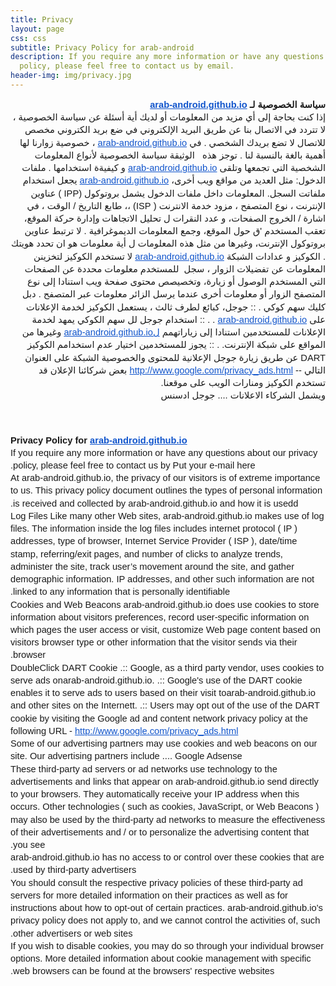 ```yaml
---
title: Privacy
layout: page
css: css
subtitle: Privacy Policy for arab-android
description: If you require any more information or have any questions about our privacy
  policy, please feel free to contact us by email.
header-img: img/privacy.jpg
---
```


<div dir="rtl" style="text-align: right;" trbidi="on">
<span id="docs-internal-guid-b64decba-0b75-c287-aa22-2586abbe3c4f"><div dir="rtl" style="line-height: 1.38; margin-bottom: 0pt; margin-top: 0pt;">
<span style="font-family: Arial; font-size: 11pt; font-variant-east-asian: normal; font-variant-numeric: normal; font-weight: 700; vertical-align: baseline; white-space: pre-wrap;">سياسة الخصوصية لـ </span><a href="http://arab-android.github.io/" style="text-decoration-line: none;"><span style="color: #1155cc; font-family: Arial; font-size: 11pt; font-variant-east-asian: normal; font-variant-numeric: normal; font-weight: 700; text-decoration-line: underline; vertical-align: baseline; white-space: pre-wrap;">arab-android.github.io</span></a></div>
<div dir="rtl" style="line-height: 1.38; margin-bottom: 0pt; margin-top: 0pt;">
<span style="font-family: Arial; font-size: 11pt; font-variant-east-asian: normal; font-variant-numeric: normal; vertical-align: baseline; white-space: pre-wrap;">إذا كنت بحاجة إلى أي مزيد من المعلومات أو لديك أية أسئلة عن سياسة الخصوصية &#1548; لا تتردد في الاتصال بنا عن طريق البريد الإلكتروني في ضع بريد الكتروني مخصص للاتصال لا تضع بريدك الشخصي . في </span><a href="http://arab-android.github.io/" style="text-decoration-line: none;"><span style="color: #1155cc; font-family: Arial; font-size: 11pt; font-variant-east-asian: normal; font-variant-numeric: normal; text-decoration-line: underline; vertical-align: baseline; white-space: pre-wrap;">arab-android.github.io</span></a><span style="font-family: Arial; font-size: 11pt; font-variant-east-asian: normal; font-variant-numeric: normal; vertical-align: baseline; white-space: pre-wrap;"> &#1548; خصوصية زوارنا لها أهمية بالغة بالنسبة لنا . توجز هذه &nbsp;&nbsp;الوثيقة سياسة الخصوصية لأنواع المعلومات الشخصية التي تجمعها وتلقى </span><a href="http://arab-android.github.io/" style="text-decoration-line: none;"><span style="color: #1155cc; font-family: Arial; font-size: 11pt; font-variant-east-asian: normal; font-variant-numeric: normal; text-decoration-line: underline; vertical-align: baseline; white-space: pre-wrap;">arab-android.github.io</span></a><span style="font-family: Arial; font-size: 11pt; font-variant-east-asian: normal; font-variant-numeric: normal; vertical-align: baseline; white-space: pre-wrap;"> و كيفيةة استخدامها . ملفات الدخول: مثل العديد من مواقع ويب أخرى&#1548; </span><a href="http://arab-android.github.io/" style="text-decoration-line: none;"><span style="color: #1155cc; font-family: Arial; font-size: 11pt; font-variant-east-asian: normal; font-variant-numeric: normal; text-decoration-line: underline; vertical-align: baseline; white-space: pre-wrap;">arab-android.github.io</span></a><span style="font-family: Arial; font-size: 11pt; font-variant-east-asian: normal; font-variant-numeric: normal; vertical-align: baseline; white-space: pre-wrap;"> يجعل استخدام ملفاتت السجل. المعلومات داخل ملفات الدخول يشمل بروتوكول (IPP ) عناوين الإنترنت &#1548; نوع المتصفح &#1548; مزود خدمة الانترنت ( ISP) &#1548;&#1548; طابع التاريخ / الوقت &#1548; في اشارة / الخروج الصفحات&#1548; و عدد النقرات ل تحليل الاتجاهات وإدارة حركة الموقع&#1548; تعقب المستخدم 'ق حول الموقع&#1548; وجمع المعلومات الديموغرافية . لا ترتبط عناوين بروتوكول الإنترنت&#1548; وغيرها من مثل هذه المعلومات ل أية معلومات هو ان تحدد هويتك . الكوكيز و عدادات الشبكة </span><a href="http://arab-android.github.io/" style="text-decoration-line: none;"><span style="color: #1155cc; font-family: Arial; font-size: 11pt; font-variant-east-asian: normal; font-variant-numeric: normal; text-decoration-line: underline; vertical-align: baseline; white-space: pre-wrap;">arab-android.github.io</span></a><span style="font-family: Arial; font-size: 11pt; font-variant-east-asian: normal; font-variant-numeric: normal; vertical-align: baseline; white-space: pre-wrap;"> لا تستخدم الكوكيز لتخزينن المعلومات عن تفضيلات الزوار &#1548; سجل &nbsp;للمستخدم معلومات محددة عن الصفحات التي المستخدم الوصول أو زيارة&#1548; وتخصيصص محتوى صفحة ويب استنادا إلى نوع المتصفح الزوار أو معلومات أخرى عندما يرسل الزائر معلومات عبر المتصفح . دبل كليك سهم كوكي . :: جوجل&#1548; كبائع لطرف ثالث &#1548; يستعمل الكوكيز لخدمة الإعلانات على </span><a href="http://arab-android.github.io/" style="text-decoration-line: none;"><span style="color: #1155cc; font-family: Arial; font-size: 11pt; font-variant-east-asian: normal; font-variant-numeric: normal; text-decoration-line: underline; vertical-align: baseline; white-space: pre-wrap;">arab-android.github.io</span></a><span style="font-family: Arial; font-size: 11pt; font-variant-east-asian: normal; font-variant-numeric: normal; vertical-align: baseline; white-space: pre-wrap;"> . . :: استخدام جوجل لل سهم الكوكي يمهد لخدمة الإعلانات للمستخدمين استنادا إلى زياراتهمم </span><a href="http://arab-android.github.io/" style="text-decoration-line: none;"><span style="color: #1155cc; font-family: Arial; font-size: 11pt; font-variant-east-asian: normal; font-variant-numeric: normal; text-decoration-line: underline; vertical-align: baseline; white-space: pre-wrap;">لarab-android.github.io</span></a><span style="font-family: Arial; font-size: 11pt; font-variant-east-asian: normal; font-variant-numeric: normal; vertical-align: baseline; white-space: pre-wrap;"> وغيرها من المواقع على شبكة الإنترنت. . :: يجوز للمستخدمين اختيار عدم استخدامم الكوكيز DART عن طريق زيارة جوجل الإعلانية للمحتوى والخصوصية الشبكة على العنوان التالي -- </span><a href="//www.google.com/privacy_ads.html" style="text-decoration-line: none;"><span style="color: #1155cc; font-family: Arial; font-size: 11pt; font-variant-east-asian: normal; font-variant-numeric: normal; text-decoration-line: underline; vertical-align: baseline; white-space: pre-wrap;">http://www.google.com/privacy_ads.html</span></a><span style="font-family: Arial; font-size: 11pt; font-variant-east-asian: normal; font-variant-numeric: normal; vertical-align: baseline; white-space: pre-wrap;"> بعض شركائنا الإعلان قد تستخدم الكوكيز ومنارات الويب على موقعنا. </span></div>
<div dir="rtl" style="line-height: 1.38; margin-bottom: 0pt; margin-top: 0pt;">
<span style="font-family: Arial; font-size: 11pt; font-variant-east-asian: normal; font-variant-numeric: normal; vertical-align: baseline; white-space: pre-wrap;">ويشمل الشركاء الاعلانات .... جوجل ادسنس</span></div>
<br /><br /><br /><div dir="rtl" style="line-height: 1.38; margin-bottom: 0pt; margin-top: 0pt; text-align: left;">
<span style="font-family: Arial; font-size: 11pt; font-variant-east-asian: normal; font-variant-numeric: normal; font-weight: 700; vertical-align: baseline; white-space: pre-wrap;">Privacy Policy for </span><a href="http://arab-android.github.io/" style="text-decoration-line: none;"><span style="color: #1155cc; font-family: Arial; font-size: 11pt; font-variant-east-asian: normal; font-variant-numeric: normal; font-weight: 700; text-decoration-line: underline; vertical-align: baseline; white-space: pre-wrap;">arab-android.github.io</span></a></div>
<div dir="rtl" style="line-height: 1.38; margin-bottom: 0pt; margin-top: 0pt; text-align: left;">
<span style="font-family: Arial; font-size: 11pt; font-variant-east-asian: normal; font-variant-numeric: normal; vertical-align: baseline; white-space: pre-wrap;">If you require any more information or have any questions about our privacy policy, please feel free to contact us by Put your e-mail here.</span></div>
<div dir="rtl" style="line-height: 1.38; margin-bottom: 0pt; margin-top: 0pt; text-align: left;">
<span style="font-family: Arial; font-size: 11pt; font-variant-east-asian: normal; font-variant-numeric: normal; vertical-align: baseline; white-space: pre-wrap;">At arab-android.github.io, the privacy of our visitors is of extreme importance to us. This privacy policy document outlines the types of personal information is received and collected by arab-android.github.io and how it is usedd.</span></div>
<div dir="rtl" style="line-height: 1.38; margin-bottom: 0pt; margin-top: 0pt; text-align: left;">
<span style="font-family: Arial; font-size: 11pt; font-variant-east-asian: normal; font-variant-numeric: normal; vertical-align: baseline; white-space: pre-wrap;">Log Files Like many other Web sites, arab-android.github.io makes use of log files. The information inside the log files includes internet protocol ( IP ) addresses, type of browser, Internet Service Provider ( ISP ), date/time stamp, referring/exit pages, and number of clicks to analyze trends, administer the site, track user&#8217;s movement around the site, and gather demographic information. IP addresses, and other such information are not linked to any information that is personally identifiable.</span></div>
<div dir="rtl" style="line-height: 1.38; margin-bottom: 0pt; margin-top: 0pt; text-align: left;">
<span style="font-family: Arial; font-size: 11pt; font-variant-east-asian: normal; font-variant-numeric: normal; vertical-align: baseline; white-space: pre-wrap;">Cookies and Web Beacons arab-android.github.io does use cookies to store information about visitors preferences, record user-specific information on which pages the user access or visit, customize Web page content based on visitors browser type or other information that the visitor sends via their browser.</span></div>
<div dir="rtl" style="line-height: 1.38; margin-bottom: 0pt; margin-top: 0pt; text-align: left;">
<span style="font-family: Arial; font-size: 11pt; font-variant-east-asian: normal; font-variant-numeric: normal; vertical-align: baseline; white-space: pre-wrap;">DoubleClick DART Cookie .:: Google, as a third party vendor, uses cookies to serve ads onarab-android.github.io. .:: Google's use of the DART cookie enables it to serve ads to users based on their visit toarab-android.github.io and other sites on the Internett. .:: Users may opt out of the use of the DART cookie by visiting the Google ad and content network privacy policy at the following URL - </span><a href="//www.google.com/privacy_ads.html" style="text-decoration-line: none;"><span style="color: #1155cc; font-family: Arial; font-size: 11pt; font-variant-east-asian: normal; font-variant-numeric: normal; text-decoration-line: underline; vertical-align: baseline; white-space: pre-wrap;">http://www.google.com/privacy_ads.html</span></a></div>
<div dir="rtl" style="line-height: 1.38; margin-bottom: 0pt; margin-top: 0pt; text-align: left;">
<span style="font-family: Arial; font-size: 11pt; font-variant-east-asian: normal; font-variant-numeric: normal; vertical-align: baseline; white-space: pre-wrap;">Some of our advertising partners may use cookies and web beacons on our site. Our advertising partners include .... Google Adsense</span></div>
<div dir="rtl" style="line-height: 1.38; margin-bottom: 0pt; margin-top: 0pt; text-align: left;">
<span style="font-family: Arial; font-size: 11pt; font-variant-east-asian: normal; font-variant-numeric: normal; vertical-align: baseline; white-space: pre-wrap;">These third-party ad servers or ad networks use technology to the advertisements and links that appear on arab-android.github.io send directly to your browsers. They automatically receive your IP address when this occurs. Other technologies ( such as cookies, JavaScript, or Web Beacons ) may also be used by the third-party ad networks to measure the effectiveness of their advertisements and / or to personalize the advertising content that you see.</span></div>
<div dir="rtl" style="line-height: 1.38; margin-bottom: 0pt; margin-top: 0pt; text-align: left;">
<span style="font-family: Arial; font-size: 11pt; font-variant-east-asian: normal; font-variant-numeric: normal; vertical-align: baseline; white-space: pre-wrap;">arab-android.github.io has no access to or control over these cookies that are used by third-party advertisers.</span></div>
<div dir="rtl" style="line-height: 1.38; margin-bottom: 0pt; margin-top: 0pt; text-align: left;">
<span style="font-family: Arial; font-size: 11pt; font-variant-east-asian: normal; font-variant-numeric: normal; vertical-align: baseline; white-space: pre-wrap;">You should consult the respective privacy policies of these third-party ad servers for more detailed information on their practices as well as for instructions about how to opt-out of certain practices. arab-android.github.io's privacy policy does not apply to, and we cannot control the activities of, such other advertisers or web sites.</span></div>
<div dir="rtl" style="line-height: 1.38; margin-bottom: 0pt; margin-top: 0pt; text-align: left;">
<span style="font-family: Arial; font-size: 11pt; font-variant-east-asian: normal; font-variant-numeric: normal; vertical-align: baseline; white-space: pre-wrap;">If you wish to disable cookies, you may do so through your individual browser options. More detailed information about cookie management with specific web browsers can be found at the browsers' respective websites.</span></div>
<br /></span></div>
